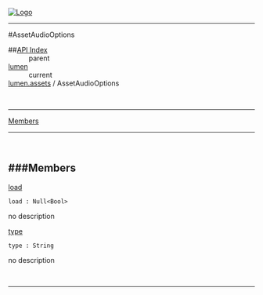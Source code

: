 
[![Logo](../../../images/logo.png)](../../../index.html)

---

#AssetAudioOptions


##[API Index](../../../api/index.html#lumen.assets)   
&emsp;&emsp;&emsp;parent    
[lumen](../)     
&emsp;&emsp;&emsp;current    
[lumen.assets](./) / AssetAudioOptions

<br/>

---


[Members](#Members)   


---

&nbsp;   

<a class="lift" name="Members" ></a>
###Members   
---
<a class="lift" name="load" href="#load">load</a>



`load : Null<Bool>`

<span class="small_desc_flat"> no description </span>   

<a class="lift" name="type" href="#type">type</a>



`type : String`

<span class="small_desc_flat"> no description </span>   



&nbsp;
&nbsp;
&nbsp;

---  


&nbsp;   
&nbsp;   